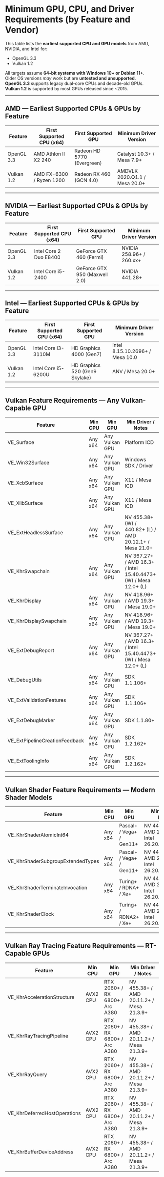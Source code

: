 # Minimum GPU, CPU, and Driver Requirements (by Feature and Vendor)

This table lists the **earliest supported CPU and GPU models** from AMD, NVIDIA, and Intel for:

- OpenGL 3.3
- Vulkan 1.2

All targets assume **64-bit systems with Windows 10+ or Debian 11+**.  
Older OS versions *may* work but are **untested and unsupported**.  
**OpenGL 3.3** supports legacy dual-core CPUs and decade-old GPUs.  
**Vulkan 1.2** is supported by most GPUs released since ~2015.

---

## AMD — Earliest Supported CPUs & GPUs by Feature

| Feature        | First Supported CPU (x64)     | First Supported GPU             | Minimum Driver Version              |
|----------------|-------------------------------|----------------------------------|-------------------------------------|
| OpenGL 3.3     | AMD Athlon II X2 240          | Radeon HD 5770 (Evergreen)       | Catalyst 10.3+ / Mesa 7.9+          |
| Vulkan 1.2     | AMD FX-6300 / Ryzen 1200      | Radeon RX 460 (GCN 4.0)          | AMDVLK 2020.Q1.1 / Mesa 20.0+       |

---

## NVIDIA — Earliest Supported CPUs & GPUs by Feature

| Feature        | First Supported CPU (x64)     | First Supported GPU             | Minimum Driver Version              |
|----------------|-------------------------------|----------------------------------|-------------------------------------|
| OpenGL 3.3     | Intel Core 2 Duo E8400        | GeForce GTX 460 (Fermi)          | NVIDIA 258.96+ / 260.xx+            |
| Vulkan 1.2     | Intel Core i5-2400            | GeForce GTX 950 (Maxwell 2.0)    | NVIDIA 441.28+                      |

---

## Intel — Earliest Supported CPUs & GPUs by Feature

| Feature        | First Supported CPU (x64)     | First Supported GPU             | Minimum Driver Version              |
|----------------|-------------------------------|----------------------------------|-------------------------------------|
| OpenGL 3.3     | Intel Core i3-3110M           | HD Graphics 4000 (Gen7)          | Intel 8.15.10.2696+ / Mesa 10.0     |
| Vulkan 1.2     | Intel Core i5-6200U           | HD Graphics 520 (Gen9 Skylake)   | ANV / Mesa 20.0+                    |

---

## Vulkan Feature Requirements — Any Vulkan-Capable GPU

| Feature                        | Min CPU | Min GPU        | Min Driver / Notes                                    |
|--------------------------------|---------|----------------|-------------------------------------------------------|
| VE_Surface                     | Any x64 | Any Vulkan GPU | Platform ICD                                          |
| VE_Win32Surface                | Any x64 | Any Vulkan GPU | Windows SDK / Driver                                  |
| VE_XcbSurface                  | Any x64 | Any Vulkan GPU | X11 / Mesa ICD                                        |
| VE_XlibSurface                 | Any x64 | Any Vulkan GPU | X11 / Mesa ICD                                        |
| VE_ExtHeadlessSurface          | Any x64 | Any Vulkan GPU | NV 455.38+ (W) / 440.82+ (L) / AMD 20.12.1+ / Mesa 21.0+ |
| VE_KhrSwapchain                | Any x64 | Any Vulkan GPU | NV 367.27+ / AMD 16.3+  / Intel 15.40.4473+ (W) / Mesa 12.0+ (L) |
| VE_KhrDisplay                  | Any x64 | Any Vulkan GPU | NV 418.96+ / AMD 19.3+ / Mesa 19.0+                    |
| VE_KhrDisplaySwapchain         | Any x64 | Any Vulkan GPU | NV 418.96+ / AMD 19.3+ / Mesa 19.0+                    |
| VE_ExtDebugReport              | Any x64 | Any Vulkan GPU | NV 367.27+ / AMD 16.3+ / Intel 15.40.4473+ (W)  / Mesa 12.0+ (L)|
| VE_DebugUtils                  | Any x64 | Any Vulkan GPU | SDK 1.1.106+                                           |
| VE_ExtValidationFeatures       | Any x64 | Any Vulkan GPU | SDK 1.1.106+                                           |
| VE_ExtDebugMarker              | Any x64 | Any Vulkan GPU | SDK 1.1.80+                                            |
| VE_ExtPipelineCreationFeedback | Any x64 | Any Vulkan GPU | SDK 1.2.162+                                           |
| VE_ExtToolingInfo              | Any x64 | Any Vulkan GPU | SDK 1.2.162+                                           |

---

## Vulkan Shader Feature Requirements — Modern Shader Models

| Feature                          | Min CPU | Min GPU                | Min Driver / Notes                               |
|----------------------------------|---------|------------------------|--------------------------------------------------|
| VE_KhrShaderAtomicInt64          | Any x64 | Pascal+ / Vega+ / Gen11+ | NV 443.41+ / AMD 20.12.1+ / Intel 26.20.100.7755+ |
| VE_KhrShaderSubgroupExtendedTypes| Any x64 | Pascal+ / Vega+ / Gen11+ | NV 443.41+ / AMD 20.12.1+ / Intel 26.20.100.7755+ |
| VE_KhrShaderTerminateInvocation  | Any x64 | Turing+ / RDNA+ / Xe+     | NV 443.41+ / AMD 20.12.1+ / Intel 26.20.100.7755+ |
| VE_KhrShaderClock                | Any x64 | Turing+ / RDNA2+ / Xe+    | NV 443.41+ / AMD 20.12.1+ / Intel 26.20.100.7755+ |

---

## Vulkan Ray Tracing Feature Requirements — RT-Capable GPUs

| Feature                         | Min CPU  | Min GPU                        | Min Driver / Notes                                           |
|---------------------------------|----------|--------------------------------|--------------------------------------------------------------|
| VE_KhrAccelerationStructure     | AVX2 CPU | RTX 2060+ / RX 6800+ / Arc A380 | NV 455.38+ / AMD 20.11.2+ / Mesa 21.3.9+   |
| VE_KhrRayTracingPipeline        | AVX2 CPU | RTX 2060+ / RX 6800+ / Arc A380 | NV 455.38+ / AMD 20.11.2+ / Mesa 21.3.9+   |
| VE_KhrRayQuery                  | AVX2 CPU | RTX 2060+ / RX 6800+ / Arc A380 | NV 455.38+ / AMD 20.11.2+ / Mesa 21.3.9+   |
| VE_KhrDeferredHostOperations    | AVX2 CPU | RTX 2060+ / RX 6800+ / Arc A380 | NV 455.38+ / AMD 20.11.2+ / Mesa 21.3.9+   |
| VE_KhrBufferDeviceAddress       | AVX2 CPU | RTX 2060+ / RX 6800+ / Arc A380 | NV 455.38+ / AMD 20.11.2+ / Mesa 21.3.9+   |